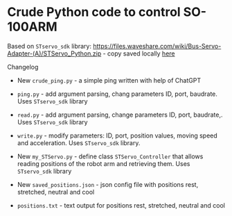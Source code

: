 # Crude Python code to control SO-100ARM

Based on `STservo_sdk` library: https://files.waveshare.com/wiki/Bus-Servo-Adapter-(A)/STServo_Python.zip - copy saved locally [here](./STServo_Python.zip)

Changelog 

* New `crude_ping.py` - a simple ping written with help of ChatGPT

* `ping.py`  - add argument parsing, chang parameters ID, port, baudrate. Uses `STservo_sdk` library 

* `read.py` - add argument parsing, change parameters ID, port, baudrate,. Uses `STservo_sdk` library 

* `write.py` - modify parameters: ID, port, position values, moving speed and acceleration. Uses `STservo_sdk` library.

* New  `my_STServo.py` - define class `STServo_Controller` that allows reading positions of the robot arm and retrieving them. Uses `STservo_sdk` library 

* New `saved_positions.json` - json config file with positions  rest, stretched, neutral and cool

* `positions.txt` - text output for positions rest, stretched, neutral and cool

